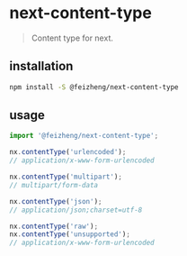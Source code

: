 # next-content-type
> Content type for next.

## installation
```bash
npm install -S @feizheng/next-content-type
```

## usage
```js
import '@feizheng/next-content-type';

nx.contentType('urlencoded'); 
// application/x-www-form-urlencoded

nx.contentType('multipart'); 
// multipart/form-data

nx.contentType('json'); 
// application/json;charset=utf-8

nx.contentType('raw'); 
nx.contentType('unsupported'); 
// application/x-www-form-urlencoded
```
